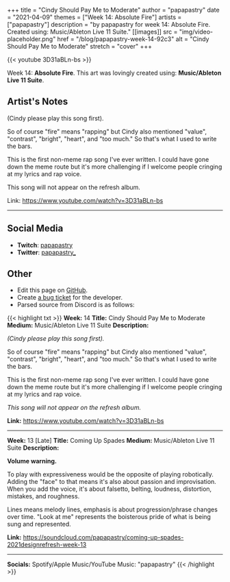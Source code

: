 +++
title =       "Cindy Should Pay Me to Moderate"
author =      "papapastry"
date =        "2021-04-09"
themes =      ["Week 14: Absolute Fire"]
artists =     ["papapastry"]
description = "by papapastry for week 14: Absolute Fire. Created using: Music/Ableton Live 11 Suite."
[[images]]
              src = "img/video-placeholder.png"
              href = "/blog/papapastry-week-14-92c3"
              alt = "Cindy Should Pay Me to Moderate"
              stretch = "cover"
+++


{{< youtube 3D31aBLn-bs >}}


Week 14: **Absolute Fire**. This art was lovingly created using: **Music/Ableton Live 11 Suite**.

## Artist's Notes

(Cindy please play this song first).

So of course "fire" means "rapping" but Cindy also mentioned "value", "contrast", "bright", "heart", and "too much." So that's what I used to write the bars.

This is the first non-meme rap song I've ever written. I could have gone down the meme route but it's more challenging if I welcome people cringing at my lyrics and rap voice.

This song will not appear on the refresh album.

Link: https://www.youtube.com/watch?v=3D31aBLn-bs

----

## Social Media

- **Twitch**: <a href='https://twitch.tv/papapastry' target='_blank'>papapastry</a>
- **Twitter**: <a href='https://twitter.com/papapastry_' target='_blank'>papapastry_</a>

## Other

- Edit this page on [GitHub](https://github.com/teaminkling/web-refresh/edit/main/content/blog/papapastry-week-14-92c3.md).
- Create [a bug ticket](https://github.com/teaminkling/web-refresh/issues/new?assignees=&labels=bug&template=problem-report.md&title=) for the developer.
- Parsed source from Discord is as follows:

{{< highlight txt >}}
**Week:** 14
**Title:** Cindy Should Pay Me to Moderate
**Medium:** Music/Ableton Live 11 Suite
**Description:**

_(Cindy please play this song first)._

So of course "fire" means "rapping" but Cindy also mentioned "value", "contrast", "bright", "heart", and "too much." So that's what I used to write the bars.

This is the first non-meme rap song I've ever written. I could have gone down the meme route but it's more challenging if I welcome people cringing at my lyrics and rap voice.

_This song will not appear on the refresh album._

**Link:** https://www.youtube.com/watch?v=3D31aBLn-bs

----

**Week:** 13 [Late]
**Title:** Coming Up Spades
**Medium:** Music/Ableton Live 11 Suite
**Description:**

**Volume warning.**

To play with expressiveness would be the opposite of playing robotically. Adding the "face" to that means it's also about passion and improvisation. When you add the voice, it's about falsetto, belting, loudness, distortion, mistakes, and roughness.

Lines means melody lines, emphasis is about progression/phrase changes over time. "Look at me" represents the boisterous pride of what is being sung and represented.

**Link:** https://soundcloud.com/papapastry/coming-up-spades-2021designrefresh-week-13

----

**Socials:** Spotify/Apple Music/YouTube Music: "papapastry"
{{< /highlight >}}